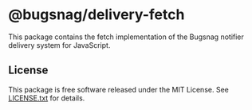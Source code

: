 # @bugsnag/delivery-fetch

This package contains the fetch implementation of the Bugsnag notifier delivery system for JavaScript.

## License

This package is free software released under the MIT License. See [LICENSE.txt](./LICENSE.txt) for details.
